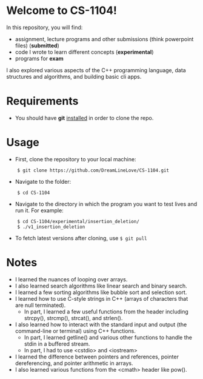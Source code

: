 # Welcome to CS-1104!

In this repository, you will find:
- assignment, lecture programs and other submissions (think powerpoint files) (**submitted**)
- code I wrote to learn different concepts (**experimental**)
- programs for **exam**

I also explored various aspects of the C++ programming language, data structures and algorithms, and building basic cli apps.

# Requirements
- You should have **git** <a href="http://git-scm.com">installed</a> in order to clone the repo.

# Usage
- First, clone the repository to your local machine:
```
    $ git clone https://github.com/DreamLineLove/CS-1104.git
```
- Navigate to the folder:
```
    $ cd CS-1104
```
- Navigate to the directory in which the program you want to test lives and run it. For example:
```
    $ cd CS-1104/experimental/insertion_deletion/
    $ ./v1_insertion_deletion
```
- To fetch latest versions after cloning, use ```$ git pull```

# Notes
- I learned the nuances of looping over arrays.
- I also learned search algorithms like linear search and binary search.
- I learned a few sorting algorithms like bubble sort and selection sort.
- I learned how to use C-style strings in C++ (arrays of characters that are null terminated).
  - In part, I learned a few useful functions from the <cstring> header including strcpy(), strcmp(), strcat(), and strlen().
- I also learned how to interact with the standard input and output (the command-line or terminal) using C++ functions.
  - In part, I learned getline() and various other functions to handle the stdin in a buffered stream.
  - In part, I had to use \<cstdio\> and \<iostream\>
- I learned the difference between pointers and references, pointer dereferencing, and pointer arithmetic in arrays.
- I also learned various functions from the \<cmath\> header like pow(). 
<!---- 
- (Array) insertion and deletion
- Linear search
- Bubble sort
- Module 4 Arrays
    - Multi-dimensional arrays
- Prime check
- Days, hours, minutes, seconds
- Module 4 Strings
--->


